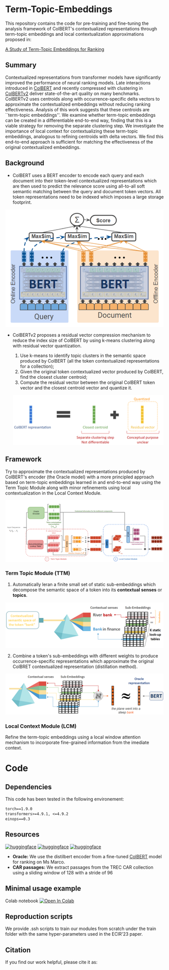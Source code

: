 # Term-Topic-Embeddings
This repository contains the code for pre-training and fine-tuning the analysis framework of ColBERT's contextualized representations through term-topic embeddings and local contextualization approximations proposed in:

[A Study of Term-Topic Embeddings for Ranking]()

## Summary
Contextualized representations from transformer models have significantly improved the performance of neural ranking models. Late interactions introduced in [ColBERT](https://dl.acm.org/doi/10.1145/3397271.3401075) and recently compressed with clustering in [ColBERTv2](https://arxiv.org/abs/2112.01488) deliver state-of-the-art quality on many benchmarks. ColBERTv2 uses centroids along with occurrence-specific delta vectors to approximate the contextualized embeddings without reducing ranking effectiveness. Analysis of this work suggests that these centroids are ``term-topic embeddings''. We examine whether term-topic embeddings can be created in a differentiable end-to-end way, finding that this is a viable strategy for removing the separate clustering step. We investigate the importance of local context for contextualizing these term-topic embeddings, analogous to refining centroids with delta vectors. We find this end-to-end approach is sufficient for matching the effectiveness of the original contextualized embeddings.

## Background
* ColBERT uses a BERT encoder to encode each query and each document into their token-level contextualized representations which are then used to predict the relevance score using all-to-all soft semantic matching between the query and document token vectors. All token representations need to be indexed which imposes a large storage footprint.

![ColBERT architecture](./images/colbert.png)

* ColBERTv2 proposes a residual vector compression mechanism to reduce the index size of ColBERT by using k-means clustering along with residual vector quantization.
  1. Use k-means to identify topic clusters in the semantic space produced by ColBERT (all the token contextualized representations for a collection);
  2. Given the original token contextualized vector produced by ColBERT, find the closest cluster centroid;
  3. Compute the residual vector between the original ColBERT token vector and the closest centroid vector and quantize it.
  
  ![ColBERTv2 residual compression](./images/colbertv2.png)
 
## Framework 
Try to approximate the contextualized representations produced by ColBERT's encoder (the Oracle model) with a more principled approach based on term-topic embeddings learned in and end-to-end way using the Term Topic Module along with minor refinements using local contextualization in the Local Context Module. 

![](./images/modules.png)

### Term Topic Module (TTM)
1. Automatically leran a finite small set of static sub-embeddings which decompose the semantic space of a token into its **contextual senses** or **topics**.

  ![Identify a finite set of static sub-embeddings to summarize the semantic space of a token](./images/sub_embeddings.png)

2. Combine a token's sub-embeddings with different weights to produce occurrence-specific representations which approximate the original ColBRET contextualized representation (distillation method).

  ![Combine a token's sub-embeddings with different weights to produce occurrence-specific representations which approximate the original ColBRET contextualized representation](./images/sub_embeddings_agg.png)
  
### Local Context Module (LCM)
Refine the term-topic embeddings using a local window attention mechanism to incorporate fine-grained information from the imediate context.

# Code
## Dependencies
This code has been tested in the following environement:
```
torch==1.9.0 
transformers>=4.9.1, <=4.9.2 
einops==0.3
```
## Resources
[![huggingface](https://img.shields.io/badge/huggingface-Oracle-green)](https://huggingface.co/)
[![huggingface](https://img.shields.io/badge/huggingface-TTM-red)](https://huggingface.co/)
[![huggingface](https://img.shields.io/badge/huggingface-TTM--LCM-blue)](https://huggingface.co/)

* __Oracle:__ We use the distilbert encoder from a fine-tuned [ColBERT](https://huggingface.co/sebastian-hofstaetter/colbert-distilbert-margin_mse-T2-msmarco) model for ranking on Ms Marco. 
* __CAR passages:__ We extract passages from the TREC CAR collection using a sliding window of 128 with a stride of 96

## Minimal usage example
Colab notebook [![Open In Colab](https://colab.research.google.com/assets/colab-badge.svg)](notebook.ipynb)

## Reproduction scripts
We provide .ssh scripts to train our modules from scratch under the train folder with the same hyper-parameters used in the ECIR'23 paper.

## Citation
If you find our work helpful, please cite it as:
```
```
